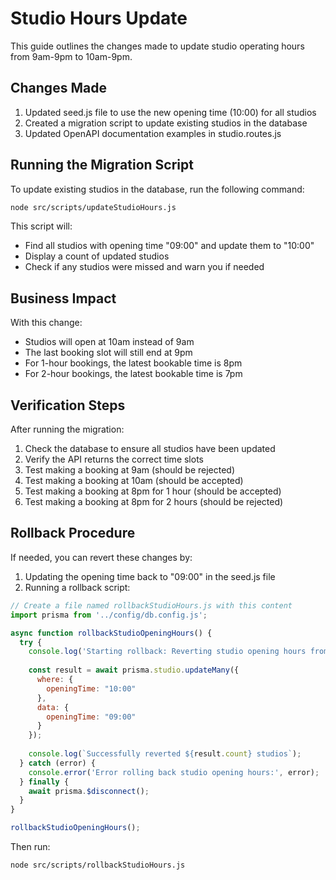 # Studio Hours Update

This guide outlines the changes made to update studio operating hours from 9am-9pm to 10am-9pm.

## Changes Made

1. Updated seed.js file to use the new opening time (10:00) for all studios
2. Created a migration script to update existing studios in the database
3. Updated OpenAPI documentation examples in studio.routes.js

## Running the Migration Script

To update existing studios in the database, run the following command:

```bash
node src/scripts/updateStudioHours.js
```

This script will:
- Find all studios with opening time "09:00" and update them to "10:00"
- Display a count of updated studios
- Check if any studios were missed and warn you if needed

## Business Impact

With this change:
- Studios will open at 10am instead of 9am
- The last booking slot will still end at 9pm
- For 1-hour bookings, the latest bookable time is 8pm
- For 2-hour bookings, the latest bookable time is 7pm

## Verification Steps

After running the migration:

1. Check the database to ensure all studios have been updated
2. Verify the API returns the correct time slots
3. Test making a booking at 9am (should be rejected)
4. Test making a booking at 10am (should be accepted)
5. Test making a booking at 8pm for 1 hour (should be accepted)
6. Test making a booking at 8pm for 2 hours (should be rejected)

## Rollback Procedure

If needed, you can revert these changes by:

1. Updating the opening time back to "09:00" in the seed.js file
2. Running a rollback script:

```javascript
// Create a file named rollbackStudioHours.js with this content
import prisma from '../config/db.config.js';

async function rollbackStudioOpeningHours() {
  try {
    console.log('Starting rollback: Reverting studio opening hours from 10:00 to 09:00...');
    
    const result = await prisma.studio.updateMany({
      where: {
        openingTime: "10:00"
      },
      data: {
        openingTime: "09:00"
      }
    });
    
    console.log(`Successfully reverted ${result.count} studios`);
  } catch (error) {
    console.error('Error rolling back studio opening hours:', error);
  } finally {
    await prisma.$disconnect();
  }
}

rollbackStudioOpeningHours();
```

Then run:

```bash
node src/scripts/rollbackStudioHours.js
``` 